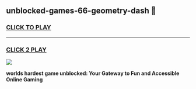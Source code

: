 
## unblocked-games-66-geometry-dash 👋
<h3>
<a href="https://premium.freeplayer.one?title=unblocked-games-66-geometry-dash&ref=14F">CLICK TO PLAY</a></h3>
<hr>

<h3>
<a href="https://premium.freeplayer.one?title=unblocked-games-66-geometry-dash&ref=14F">CLICK 2 PLAY</a>
  
</h3>

<a href="https://premium.freeplayer.one?title=unblocked-games-66-geometry-dash&ref=12F/"><img src="https://clearcache.store/games.png"></a>


**worlds hardest game unblocked: Your Gateway to Fun and Accessible Online Gaming**

